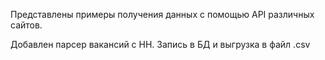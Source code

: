Представлены примеры получения данных с помощью API различных сайтов.

Добавлен парсер вакансий с HH. Запись в БД и выгрузка в файл .csv
